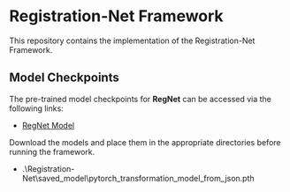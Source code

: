 # Registration-Net Framework

This repository contains the implementation of the Registration-Net Framework.

## Model Checkpoints

The pre-trained model checkpoints for **RegNet** can be accessed via the following links:

- [RegNet Model](https://drive.google.com/file/d/1JCq_PgOEqgztHyAiZKymTNRQ6a2-uz_a/view?usp=drive_link)

Download the models and place them in the appropriate directories before running the framework.
- .\Registration-Net\saved_model\pytorch_transformation_model_from_json.pth
